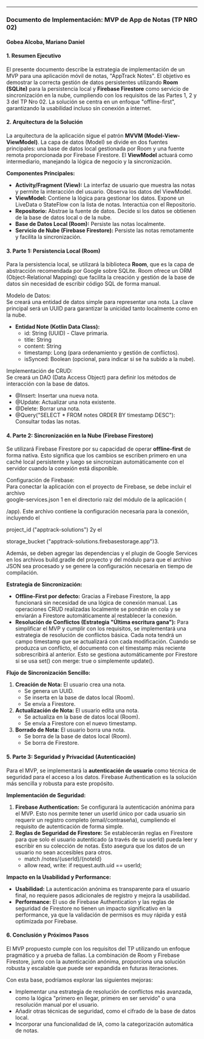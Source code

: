 ---

### **Documento de Implementación: MVP de App de Notas (TP NRO 02\)**

#### **Gobea Alcoba, Mariano Daniel**

#### **1\. Resumen Ejecutivo**

El presente documento describe la estrategia de implementación de un MVP para una aplicación móvil de notas, "AppTrack Notes". El objetivo es demostrar la correcta gestión de datos persistentes utilizando **Room (SQLite)** para la persistencia local y **Firebase Firestore** como servicio de sincronización en la nube, cumpliendo con los requisitos de las Partes 1, 2 y 3 del TP Nro 02\. La solución se centra en un enfoque "offline-first", garantizando la usabilidad incluso sin conexión a internet.

#### **2\. Arquitectura de la Solución**

La arquitectura de la aplicación sigue el patrón **MVVM (Model-View-ViewModel)**. La capa de datos (Model) se divide en dos fuentes principales: una base de datos local gestionada por Room y una fuente remota proporcionada por Firebase Firestore. El **ViewModel** actuará como intermediario, manejando la lógica de negocio y la sincronización.

**Componentes Principales:**

* **Activity/Fragment (View):** La interfaz de usuario que muestra las notas y permite la interacción del usuario. Observa los datos del ViewModel.  
* **ViewModel:** Contiene la lógica para gestionar los datos. Expone un LiveData o StateFlow con la lista de notas. Interactúa con el Repositorio.  
* **Repositorio:** Abstrae la fuente de datos. Decide si los datos se obtienen de la base de datos local o de la nube.  
* **Base de Datos Local (Room):** Persiste las notas localmente.  
* **Servicio de Nube (Firebase Firestore):** Persiste las notas remotamente y facilita la sincronización.

#### **3\. Parte 1: Persistencia Local (Room)**

Para la persistencia local, se utilizará la biblioteca **Room**, que es la capa de abstracción recomendada por Google sobre SQLite. Room ofrece un ORM (Object-Relational Mapping) que facilita la creación y gestión de la base de datos sin necesidad de escribir código SQL de forma manual.

Modelo de Datos:  
Se creará una entidad de datos simple para representar una nota. La clave principal será un UUID para garantizar la unicidad tanto localmente como en la nube.

* **Entidad Note (Kotlin Data Class):**  
  * id: String (UUID) \- Clave primaria.  
  * title: String  
  * content: String  
  * timestamp: Long (para ordenamiento y gestión de conflictos).  
  * isSynced: Boolean (opcional, para indicar si se ha subido a la nube).

Implementación de CRUD:  
Se creará un DAO (Data Access Object) para definir los métodos de interacción con la base de datos.

* @Insert: Insertar una nueva nota.  
* @Update: Actualizar una nota existente.  
* @Delete: Borrar una nota.  
* @Query("SELECT \* FROM notes ORDER BY timestamp DESC"): Consultar todas las notas.

#### **4\. Parte 2: Sincronización en la Nube (Firebase Firestore)**

Se utilizará Firebase Firestore por su capacidad de operar **offline-first** de forma nativa. Esto significa que los cambios se escriben primero en una caché local persistente y luego se sincronizan automáticamente con el servidor cuando la conexión está disponible.

Configuración de Firebase:  
Para conectar la aplicación con el proyecto de Firebase, se debe incluir el archivo  
google-services.json 1 en el directorio raíz del módulo de la aplicación (

/app). Este archivo contiene la configuración necesaria para la conexión, incluyendo el

project\_id ("apptrack-solutions") 2y el

storage\_bucket ("apptrack-solutions.firebasestorage.app")3.

Además, se deben agregar las dependencias y el plugin de Google Services en los archivos build.gradle del proyecto y del módulo para que el archivo JSON sea procesado y se genere la configuración necesaria en tiempo de compilación.

**Estrategia de Sincronización:**

* **Offline-First por defecto:** Gracias a Firebase Firestore, la app funcionará sin necesidad de una lógica de conexión manual. Las operaciones CRUD realizadas localmente se pondrán en cola y se enviarán a Firestore automáticamente al restablecer la conexión.  
* **Resolución de Conflictos (Estrategia "Última escritura gana"):** Para simplificar el MVP y cumplir con los requisitos, se implementará una estrategia de resolución de conflictos básica. Cada nota tendrá un campo timestamp que se actualizará con cada modificación. Cuando se produzca un conflicto, el documento con el timestamp más reciente sobrescribirá al anterior. Esto se gestiona automáticamente por Firestore si se usa set() con merge: true o simplemente update().

**Flujo de Sincronización Sencillo:**

1. **Creación de Nota:** El usuario crea una nota.  
   * Se genera un UUID.  
   * Se inserta en la base de datos local (Room).  
   * Se envía a Firestore.  
2. **Actualización de Nota:** El usuario edita una nota.  
   * Se actualiza en la base de datos local (Room).  
   * Se envía a Firestore con el nuevo timestamp.  
3. **Borrado de Nota:** El usuario borra una nota.  
   * Se borra de la base de datos local (Room).  
   * Se borra de Firestore.

#### **5\. Parte 3: Seguridad y Privacidad (Autenticación)**

Para el MVP, se implementará la **autenticación de usuario** como técnica de seguridad para el acceso a los datos. Firebase Authentication es la solución más sencilla y robusta para este propósito.

**Implementación de Seguridad:**

1. **Firebase Authentication:** Se configurará la autenticación anónima para el MVP. Esto nos permite tener un userId único por cada usuario sin requerir un registro completo (email/contraseña), cumpliendo el requisito de autenticación de forma simple.  
2. **Reglas de Seguridad de Firestore:** Se establecerán reglas en Firestore para que solo el usuario autenticado (a través de su userId) pueda leer y escribir en su colección de notas. Esto asegura que los datos de un usuario no sean accesibles para otros.  
   * match /notes/{userId}/{noteId}  
   * allow read, write: if request.auth.uid \== userId;

**Impacto en la Usabilidad y Performance:**

* **Usabilidad:** La autenticación anónima es transparente para el usuario final, no requiere pasos adicionales de registro y mejora la usabilidad.  
* **Performance:** El uso de Firebase Authentication y las reglas de seguridad de Firestore no tienen un impacto significativo en la performance, ya que la validación de permisos es muy rápida y está optimizada por Firebase.

#### **6\. Conclusión y Próximos Pasos**

El MVP propuesto cumple con los requisitos del TP utilizando un enfoque pragmático y a prueba de fallas. La combinación de Room y Firebase Firestore, junto con la autenticación anónima, proporciona una solución robusta y escalable que puede ser expandida en futuras iteraciones.

Con esta base, podríamos explorar las siguientes mejoras:

* Implementar una estrategia de resolución de conflictos más avanzada, como la lógica "primero en llegar, primero en ser servido" o una resolución manual por el usuario.  
* Añadir otras técnicas de seguridad, como el cifrado de la base de datos local.  
* Incorporar una funcionalidad de IA, como la categorización automática de notas.